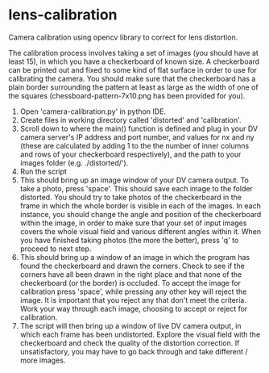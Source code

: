 # lens-calibration
Camera calibration using opencv library to correct for lens distortion.

The calibration process involves taking a set of images (you should have at least 15), in which you have a checkerboard of known size. A checkerboard can be printed out and fixed to some kind of flat surface in order to use for calibrating the camera. You should make sure that the checkerboard has a plain border surrounding the pattern at least as large as the width of one of the squares (chessboard-pattern-7x10.png has been provided for you).

1. Open 'camera-calibration.py' in python IDE.
2. Create files in working directory called 'distorted' and 'calibration'. 
3. Scroll down to where the main() function is defined and plug in your DV camera server's IP address and port number, and values for nx and ny (these are calculated by adding 1 to the the number of inner columns and rows of your checkerboard respectively), and the path to your images folder (e.g. ./distorted/').
4. Run the script
5. This should bring up an image window of your DV camera output. To take a photo, press 'space'. This should save each image to the folder distorted. You should try to take photos of the checkerboard in the frame in which the whole border is visible in each of the images. In each instance, you should change the angle and position of the checkerboard within the image, in order to make sure that your set of input images covers the whole visual field and various different angles within it. When you have finished taking photos (the more the better), press 'q' to proceed to next step.
6. This should bring up a window of an image in which the program has found the checkerboard and drawn the corners. Check to see if the corners have all been drawn in the right place and that none of the checkerboard (or the border) is occluded. To accept the image for calibration press 'space', while pressing any other key will reject the image. It is important that you reject any that don't meet the criteria. Work your way through each image, choosing to accept or reject for calibration.
7. The script will then bring up a window of live DV camera output, in which each frame has been undistorted. Explore the visual field with the checkerboard and check the quality of the distortion correction. If unsatisfactory, you may have to go back through and take different / more images.
